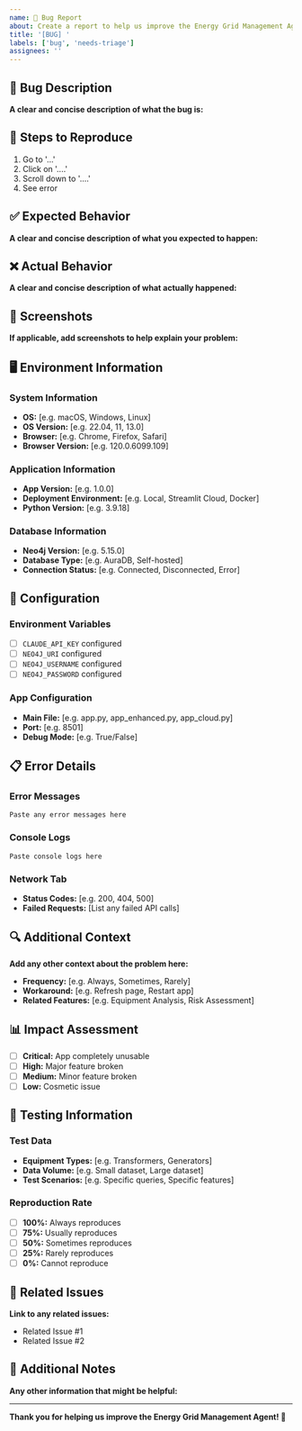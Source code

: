 ```yaml
---
name: 🐛 Bug Report
about: Create a report to help us improve the Energy Grid Management Agent
title: '[BUG] '
labels: ['bug', 'needs-triage']
assignees: ''
---
```


## 🐛 Bug Description

**A clear and concise description of what the bug is:**

## 🔄 Steps to Reproduce

1. Go to '...'
2. Click on '....'
3. Scroll down to '....'
4. See error

## ✅ Expected Behavior

**A clear and concise description of what you expected to happen:**

## ❌ Actual Behavior

**A clear and concise description of what actually happened:**

## 📸 Screenshots

**If applicable, add screenshots to help explain your problem:**

## 🖥️ Environment Information

### System Information
- **OS:** [e.g. macOS, Windows, Linux]
- **OS Version:** [e.g. 22.04, 11, 13.0]
- **Browser:** [e.g. Chrome, Firefox, Safari]
- **Browser Version:** [e.g. 120.0.6099.109]

### Application Information
- **App Version:** [e.g. 1.0.0]
- **Deployment Environment:** [e.g. Local, Streamlit Cloud, Docker]
- **Python Version:** [e.g. 3.9.18]

### Database Information
- **Neo4j Version:** [e.g. 5.15.0]
- **Database Type:** [e.g. AuraDB, Self-hosted]
- **Connection Status:** [e.g. Connected, Disconnected, Error]

## 🔧 Configuration

### Environment Variables
- [ ] `CLAUDE_API_KEY` configured
- [ ] `NEO4J_URI` configured
- [ ] `NEO4J_USERNAME` configured
- [ ] `NEO4J_PASSWORD` configured

### App Configuration
- **Main File:** [e.g. app.py, app_enhanced.py, app_cloud.py]
- **Port:** [e.g. 8501]
- **Debug Mode:** [e.g. True/False]

## 📋 Error Details

### Error Messages
```
Paste any error messages here
```

### Console Logs
```
Paste console logs here
```

### Network Tab
- **Status Codes:** [e.g. 200, 404, 500]
- **Failed Requests:** [List any failed API calls]

## 🔍 Additional Context

**Add any other context about the problem here:**

- **Frequency:** [e.g. Always, Sometimes, Rarely]
- **Workaround:** [e.g. Refresh page, Restart app]
- **Related Features:** [e.g. Equipment Analysis, Risk Assessment]

## 📊 Impact Assessment

- [ ] **Critical:** App completely unusable
- [ ] **High:** Major feature broken
- [ ] **Medium:** Minor feature broken
- [ ] **Low:** Cosmetic issue

## 🧪 Testing Information

### Test Data
- **Equipment Types:** [e.g. Transformers, Generators]
- **Data Volume:** [e.g. Small dataset, Large dataset]
- **Test Scenarios:** [e.g. Specific queries, Specific features]

### Reproduction Rate
- [ ] **100%:** Always reproduces
- [ ] **75%:** Usually reproduces
- [ ] **50%:** Sometimes reproduces
- [ ] **25%:** Rarely reproduces
- [ ] **0%:** Cannot reproduce

## 🔗 Related Issues

**Link to any related issues:**
- Related Issue #1
- Related Issue #2

## 📝 Additional Notes

**Any other information that might be helpful:**

---

**Thank you for helping us improve the Energy Grid Management Agent! 🚀** 